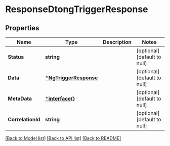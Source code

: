 # ResponseDtongTriggerResponse

## Properties
Name | Type | Description | Notes
------------ | ------------- | ------------- | -------------
**Status** | **string** |  | [optional] [default to null]
**Data** | [***NgTriggerResponse**](NGTriggerResponse.md) |  | [optional] [default to null]
**MetaData** | [***interface{}**](interface{}.md) |  | [optional] [default to null]
**CorrelationId** | **string** |  | [optional] [default to null]

[[Back to Model list]](../README.md#documentation-for-models) [[Back to API list]](../README.md#documentation-for-api-endpoints) [[Back to README]](../README.md)

